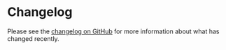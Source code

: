# Changelog

Please see the [changelog on GitHub](https://github.com/VanOns/statamic-static-cache-buster/blob/master/CHANGELOG.md) for more
information about what has changed recently.
